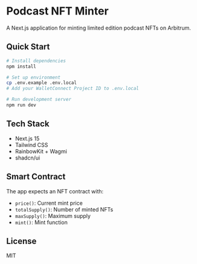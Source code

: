 # Podcast NFT Minter

A Next.js application for minting limited edition podcast NFTs on Arbitrum.

## Quick Start

```bash
# Install dependencies
npm install

# Set up environment
cp .env.example .env.local
# Add your WalletConnect Project ID to .env.local

# Run development server
npm run dev
```

## Tech Stack

- Next.js 15
- Tailwind CSS
- RainbowKit + Wagmi
- shadcn/ui

## Smart Contract

The app expects an NFT contract with:

- `price()`: Current mint price
- `totalSupply()`: Number of minted NFTs
- `maxSupply()`: Maximum supply
- `mint()`: Mint function

## License

MIT
